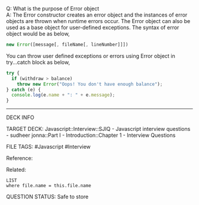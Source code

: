 Q: What is the purpose of Error object  
A: The Error constructor creates an error object and the instances of error objects are thrown when runtime errors occur. The Error object can also be used as a base object for user-defined exceptions. The syntax of error object would be as below,
```javascript
new Error([message[, fileName[, lineNumber]]])
```
You can throw user defined exceptions or errors using Error object in try...catch block as below,
```javascript
try {
  if (withdraw > balance)
    throw new Error("Oops! You don't have enough balance");
} catch (e) {
  console.log(e.name + ": " + e.message);
}
```
<!--ID: 1693596691848-->

---

DECK INFO

TARGET DECK: Javascript::Interview::SJIQ - Javascript interview questions - sudheer jonna::Part I - Introduction::Chapter 1 - Interview Questions

FILE TAGS: #Javascript #Interview

Reference:

Related:

```dataview
LIST
where file.name = this.file.name
```

QUESTION STATUS: Safe to store